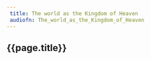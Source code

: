 ```yaml
---
 title: The world as the Kingdom of Heaven
 audiofn: The_world_as_the_Kingdom_of_Heaven
---
```


## {{page.title}}

